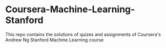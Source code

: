 # Coursera-Machine-Learning-Stanford
This repo contains the solutions of quizes and assignments of Coursera's Andrew Ng Stanford Machine Learning course
